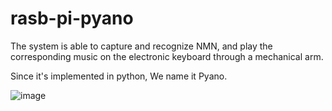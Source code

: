 # rasb-pi-pyano

The system is able to capture and recognize NMN, and play the corresponding music on the electronic keyboard through a mechanical arm. 

Since it's implemented in python, We name it Pyano.


![image](https://user-images.githubusercontent.com/127477377/224256570-e3f058f1-e91f-4cbe-9032-3625e21a8931.png)
